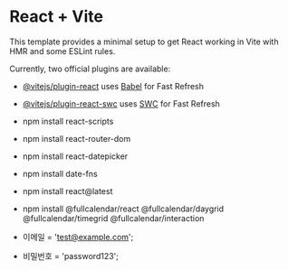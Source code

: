 # React + Vite

This template provides a minimal setup to get React working in Vite with HMR and some ESLint rules.

Currently, two official plugins are available:

- [@vitejs/plugin-react](https://github.com/vitejs/vite-plugin-react/blob/main/packages/plugin-react/README.md) uses [Babel](https://babeljs.io/) for Fast Refresh
- [@vitejs/plugin-react-swc](https://github.com/vitejs/vite-plugin-react-swc) uses [SWC](https://swc.rs/) for Fast Refresh


- npm install react-scripts
- npm install react-router-dom
- npm install react-datepicker
- npm install date-fns
- npm install react@latest
- npm install @fullcalendar/react @fullcalendar/daygrid @fullcalendar/timegrid @fullcalendar/interaction
-   이메일 = 'test@example.com';
-   비밀번호 = 'password123';
